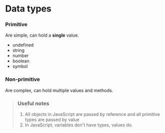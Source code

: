 # Data types

### Primitive

Are simple, can hold a **single** value.

- undefined
- string
- number
- boolean
- symbol

### Non-primitive

Are complex, can hold multiple values and methods.

> ### Useful notes
>
> 1.  All objects in JavaScript are passed by reference and all primitive types are passed by value
> 2.  In JavaScript, variables don't have types, values do.
